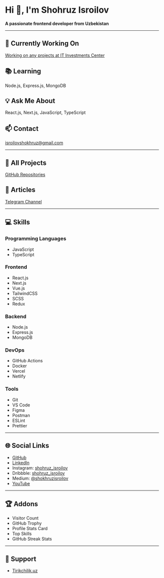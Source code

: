 # Hi 👋, I'm Shohruz Isroilov

**A passionate frontend developer from Uzbekistan**

---

## 🚀 Currently Working On
[Working on any projects at IT Investments Center](https://github.com/shokhruzisroilov?tab=repositories)

## 📚 Learning
Node.js, Express.js, MongoDB

## 💡 Ask Me About
React.js, Next.js, JavaScript, TypeScript

## 📫 Contact
[isroilovshokhruz@gmail.com](mailto:isroilovshokhruz@gmail.com)

---

## 🔗 All Projects
[GitHub Repositories](https://github.com/shokhruzisroilov?tab=repositories)

## 📝 Articles
[Telegram Channel](https://t.me/shokhruzisroilov)

---

## 💻 Skills

### Programming Languages
- JavaScript
- TypeScript

### Frontend
- React.js
- Next.js
- Vue.js
- TailwindCSS
- SCSS
- Redux

### Backend
- Node.js
- Express.js
- MongoDB

### DevOps
- GitHub Actions
- Docker
- Vercel
- Netlify

### Tools
- Git
- VS Code
- Figma
- Postman
- ESLint
- Prettier

---

## 🌐 Social Links
- [GitHub](https://github.com/shokhruzisroilov)
- [LinkedIn](https://www.linkedin.com/in/shokhruzisroilov/)
- Instagram: [shohruz_isroilov](https://www.instagram.com/shohruz_isroilov/)
- Dribbble: [shohruz_isroilov](https://www.instagram.com/shohruz_isroilov/)
- Medium: [@shokhruzisroilov](https://medium.com/@shokhruzisroilov)
- [YouTube](https://www.youtube.com/@shokhruzisroilov)

---

## 🏆 Addons
- Visitor Count
- GitHub Trophy
- Profile Stats Card
- Top Skills
- GitHub Streak Stats

---

## 💖 Support
- [Tirikchilik.uz](https://tirikchilik.uz/shokhruzisroilov)

